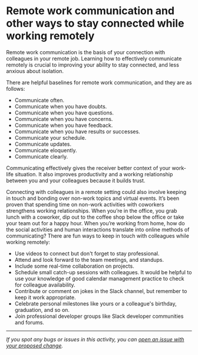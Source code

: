 # Remote work communication and other ways to stay connected while working remotely

Remote work communication is the basis of your connection with colleagues in your remote job. Learning how to effectively communicate remotely is crucial to improving your ability to stay connected, and less anxious about isolation. 

There are helpful baselines for remote work communication, and they are as follows: 

- Communicate often.
- Communicate when you have doubts.
- Communicate when you have questions.
- Communicate when you have concerns.
- Communicate when you have feedback.
- Communicate when you have results or successes.
- Communicate your schedule.
- Communicate updates.
- Communicate eloquently.
- Communicate clearly.

Communicating effectively gives the receiver better context of your work-life situation. It also improves productivity and a working relationship between you and your colleagues because it builds trust. 

Connecting with colleagues in a remote setting could also involve keeping in touch and bonding over non-work topics and virtual events. It’s been proven that spending time on non-work activities with coworkers strengthens working relationships. When you’re in the office, you grab lunch with a coworker, dip out to the coffee shop below the office or take your team out for a happy hour. When you’re working from home, how do the social activities and human interactions translate into online methods of communicating? There are fun ways to keep in touch with colleagues while working remotely: 

- Use videos to connect but don't forget to stay professional.
- Attend and look forward to the team meetings, and standups.
- Include some real-time collaboration on projects.
- Schedule small catch-up sessions with colleagues. It would be helpful to use your knowledge of good calendar management practice to check for colleague availability.
- Contribute or comment on jokes in the Slack channel, but remember to keep it work appropriate.
- Celebrate personal milestones like yours or a colleague's birthday, graduation, and so on.
- Join professional developer groups like Slack developer communities and forums.


------

_If you spot any bugs or issues in this activity, you can [open an issue with your proposed change](https://github.com/microverseinc/curriculum-transversal-skills/blob/main/git-github/articles/open_issue.md)._
